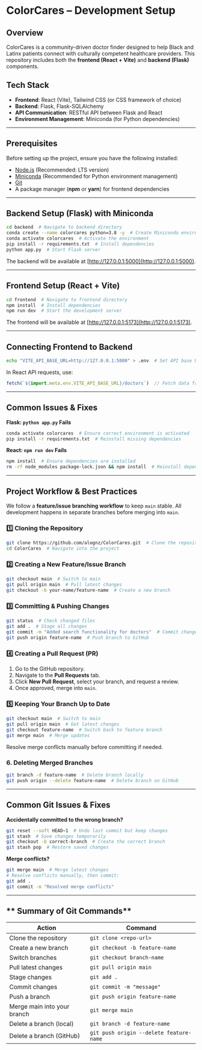 # ColorCares – Development Setup

## Overview
ColorCares is a community-driven doctor finder designed to help Black and Latinx patients connect with culturally competent healthcare providers. This repository includes both the **frontend (React + Vite)** and **backend (Flask)** components.

## Tech Stack
- **Frontend**: React (Vite), Tailwind CSS (or CSS framework of choice)
- **Backend**: Flask, Flask-SQLAlchemy
- **API Communication**: RESTful API between Flask and React
- **Environment Management**: Miniconda (for Python dependencies)

---

## **Prerequisites**
Before setting up the project, ensure you have the following installed:
- [Node.js](https://nodejs.org/) (Recommended: LTS version)
- [Miniconda](https://docs.conda.io/en/latest/miniconda.html) (Recommended for Python environment management)
- [Git](https://git-scm.com/downloads)
- A package manager (**npm** or **yarn**) for frontend dependencies

---

## **Backend Setup (Flask) with Miniconda**

```sh
cd backend  # Navigate to backend directory
conda create --name colorcares python=3.8 -y  # Create Miniconda environment
conda activate colorcares  # Activate the environment
pip install -r requirements.txt  # Install dependencies
python app.py  # Start Flask server
```
The backend will be available at [http://127.0.0.1:5000](http://127.0.0.1:5000).

---

## **Frontend Setup (React + Vite)**

```sh
cd frontend  # Navigate to frontend directory
npm install  # Install dependencies
npm run dev  # Start the development server
```
The frontend will be available at [http://127.0.0.1:5173](http://127.0.0.1:5173).

---

## **Connecting Frontend to Backend**

```sh
echo "VITE_API_BASE_URL=http://127.0.0.1:5000" > .env  # Set API base URL in environment file
```
In React API requests, use:
```js
fetch(`${import.meta.env.VITE_API_BASE_URL}/doctors`)  // Fetch data from backend
```

---

## **Common Issues & Fixes**

**Flask: `python app.py` Fails**
```sh
conda activate colorcares  # Ensure correct environment is activated
pip install -r requirements.txt  # Reinstall missing dependencies
```

**React: `npm run dev` Fails**
```sh
npm install  # Ensure dependencies are installed
rm -rf node_modules package-lock.json && npm install  # Reinstall dependencies if needed
```

---

## **Project Workflow & Best Practices**
We follow a **feature/issue branching workflow** to keep `main` stable.
All development happens in separate branches before merging into `main`.

### **1️⃣ Cloning the Repository**
```sh
git clone https://github.com/alognz/ColorCares.git  # Clone the repository
cd ColorCares  # Navigate into the project
```

### **2️⃣ Creating a New Feature/Issue Branch**
```sh
git checkout main  # Switch to main
git pull origin main  # Pull latest changes
git checkout -b your-name/feature-name  # Create a new branch
```

### **3️⃣ Committing & Pushing Changes**
```sh
git status  # Check changed files
git add .  # Stage all changes
git commit -m "Added search functionality for doctors"  # Commit changes
git push origin feature-name  # Push branch to GitHub
```

### **4️⃣ Creating a Pull Request (PR)**
1. Go to the GitHub repository.
2. Navigate to the **Pull Requests** tab.
3. Click **New Pull Request**, select your branch, and request a review.
4. Once approved, merge into `main`.

### **5️⃣ Keeping Your Branch Up to Date**
```sh
git checkout main  # Switch to main
git pull origin main  # Get latest changes
git checkout feature-name  # Switch back to feature branch
git merge main  # Merge updates
```
Resolve merge conflicts manually before committing if needed.

### **6. Deleting Merged Branches**
```sh
git branch -d feature-name  # Delete branch locally
git push origin --delete feature-name  # Delete branch on GitHub
```

---

## **Common Git Issues & Fixes**

**Accidentally committed to the wrong branch?**
```sh
git reset --soft HEAD~1  # Undo last commit but keep changes
git stash  # Save changes temporarily
git checkout -b correct-branch  # Create the correct branch
git stash pop  # Restore saved changes
```

**Merge conflicts?**
```sh
git merge main  # Merge latest changes
# Resolve conflicts manually, then commit:
git add .
git commit -m "Resolved merge conflicts"
```

---

## ** Summary of Git Commands**

| Action | Command |
|--------|---------|
| Clone the repository | `git clone <repo-url>` |
| Create a new branch | `git checkout -b feature-name` |
| Switch branches | `git checkout branch-name` |
| Pull latest changes | `git pull origin main` |
| Stage changes | `git add .` |
| Commit changes | `git commit -m "message"` |
| Push a branch | `git push origin feature-name` |
| Merge main into your branch | `git merge main` |
| Delete a branch (local) | `git branch -d feature-name` |
| Delete a branch (GitHub) | `git push origin --delete feature-name` |


  
